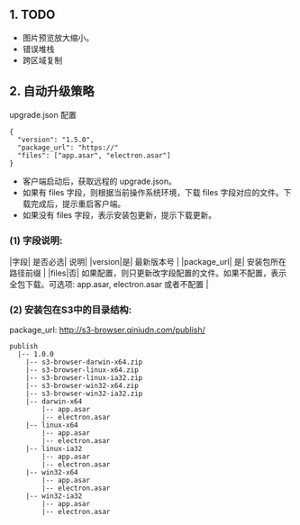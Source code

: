 
## 1. TODO

* 图片预览放大缩小。
* 错误堆栈
* 跨区域复制


## 2. 自动升级策略

upgrade.json 配置
```
{
  "version": "1.5.0",
  "package_url": "https://"
  "files": ["app.asar", "electron.asar"]
}
```

* 客户端启动后，获取远程的 upgrade.json。
* 如果有 files 字段，则根据当前操作系统环境，下载 files 字段对应的文件。下载完成后，提示重启客户端。
* 如果没有 files 字段，表示安装包更新，提示下载更新。


### (1) 字段说明:

|字段| 是否必选| 说明|
|version|是| 最新版本号 |
|package_url| 是| 安装包所在路径前缀 |
|files|否| 如果配置，则只更新改字段配置的文件。如果不配置，表示全包下载。可选项: app.asar, electron.asar 或者不配置 |

### (2) 安装包在S3中的目录结构:

package_url: http://s3-browser.qiniudn.com/publish/

```
publish
  |-- 1.0.0
    |-- s3-browser-darwin-x64.zip
    |-- s3-browser-linux-x64.zip
    |-- s3-browser-linux-ia32.zip
    |-- s3-browser-win32-x64.zip
    |-- s3-browser-win32-ia32.zip
    |-- darwin-x64
        |-- app.asar
        |-- electron.asar
    |-- linux-x64
        |-- app.asar
        |-- electron.asar
    |-- linux-ia32
        |-- app.asar
        |-- electron.asar
    |-- win32-x64
        |-- app.asar
        |-- electron.asar
    |-- win32-ia32
        |-- app.asar
        |-- electron.asar
```
